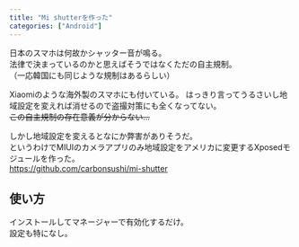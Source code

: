 ```yaml
---
title: "Mi shutterを作った"
categories: ["Android"]
---
```


日本のスマホは何故かシャッター音が鳴る。  
法律で決まっているのかと思えばそうではなくただの自主規制。  
（一応韓国にも同じような規制はあるらしい）

Xiaomiのような海外製のスマホにも付いている。
はっきり言ってうるさいし地域設定を変えれば消せるので盗撮対策にも全くなってない。  
~~この自主規制の存在意義が分からない…~~

しかし地域設定を変えるとなにか弊害がありそうだ。  
というわけでMIUIのカメラアプリのみ地域設定をアメリカに変更するXposedモジュールを作った。  
<https://github.com/carbonsushi/mi-shutter>

## 使い方

インストールしてマネージャーで有効化するだけ。  
設定も特になし。

